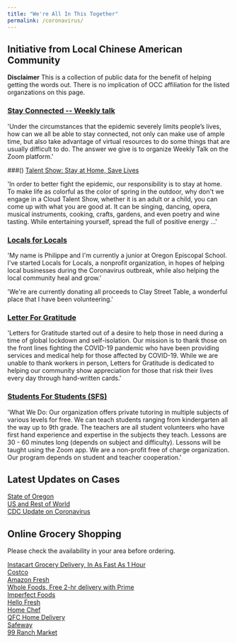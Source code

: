 ```yaml
---
title: "We're All In This Together"
permalink: /coronavirus/
---
```


## Initiative from Local Chinese American Community

**Disclaimer** This is a collection of public data for the benefit of helping getting the words out. There is no implication of OCC affiliation for the listed organzations on this page.

### [Stay Connected -- Weekly talk](http://pdxchinese.org/weeklytalk/)

'Under the circumstances that the epidemic severely limits people’s lives, how can we all be able to stay connected, not only can make use of ample time, but also take advantage of virtual resources to do some things that are usually difficult to do. The answer we give is to organize Weekly Talk on the Zoom platform.'

###() [Talent Show: Stay at Home, Save Lives](http://pdxchinese.org/stay_at_home_save_lives/)

'In order to better fight the epidemic, our responsibility is to stay at home. To make life as colorful as the color of spring in the outdoor, why don't we engage in a Cloud Talent Show, whether it is an adult or a child, you can come up with what you are good at. It can be singing, dancing, opera, musical instruments, cooking, crafts, gardens, and even poetry and wine tasting. While entertaining yourself, spread the full of positive energy ...'

### [Locals for Locals](https://www.locals-for-locals.com/)

'My name is Philippe and I'm currently a junior at Oregon Episcopal School. I've started Locals for Locals, a nonprofit organization, in hopes of helping local businesses during the Coronavirus outbreak, while also helping the local community heal and grow.'

'We're are currently donating all proceeds to Clay Street Table, a wonderful place that I have been volunteering.'

### [Letter For Gratitude](https://www.lettersforgratitude.org/)

'Letters for Gratitude started out of a desire to help those in need during a time of global lockdown and self-isolation. Our mission is to thank those on the front lines fighting the COVID-19 pandemic who have been providing services and medical help for those affected by COVID-19. While we are unable to thank workers in person, Letters for Gratitude is dedicated to helping our community show appreciation for those that risk their lives every day through hand-written cards.'

### [Students For Students (SFS)](https://docs.google.com/document/d/1FnNTd8uwLypFoekChfXVAoxT28Gc9ate-FXUZzC6DaU/edit?ts=5e810876)

'What We Do: Our organization offers private tutoring in multiple subjects of various levels for free. We can teach students ranging from kindergarten all the way up to 9th grade. The teachers are all student volunteers who have first hand experience and expertise in the subjects they teach. Lessons are 30 - 60 minutes long (depends on subject and difficulty). Lessons will be taught using the Zoom app. We are a non-profit free of charge organization. Our program depends on student and teacher cooperation.'

## Latest Updates on Cases

[State of Oregon](https://www.oregon.gov/oha/PH/DISEASESCONDITIONS/DISEASESAZ/Pages/emerging-respiratory-infections.aspx)  
[US and Rest of World](https://coronavirus.1point3acres.com/)  
[CDC Update on Coronavirus](https://www.cdc.gov/coronavirus/2019-ncov/index.html)  

## Online Grocery Shopping

Please check the availability in your area before ordering.

[Instacart Grocery Delivery, In As Fast As 1 Hour](https://www.instacart.com/store/qfc/storefront)  
[Costco](https://www.costco.com/grocery-household.html)  
[Amazon Fresh](https://www.amazon.com/alm/storefront?almBrandId=QW1hem9uIEZyZXNo&ref=uf_dsk_sn_lnk_1_Lo)  
[Whole Foods, Free 2-hr delivery with Prime‎](https://www.amazon.com/fmc/learn-more?tag=googhydr-20&hvadid=393036419508&hvpos=&hvexid=&hvnetw=g&hvrand=8912707584283355947&hvpone=&hvptwo=&hvqmt=b&hvdev=c&hvdvcmdl=&hvlocint=&hvlocphy=9061078&hvtargid=aud-646675774026:kwd-297107986473&ref=pd_sl_8bies8siiy_b)  
[Imperfect Foods](https://www.imperfectfoods.com)  
[Hello Fresh](https://www.hellofresh.com/pages/affiliate-general-90off?c=CP90FS&cjevent=59732a3c5b8111ea831403310a240612&utm_campaign=Compado+-+90Off%2C+Including+Free+Shipping%21&utm_id=cj~13964783&utm_medium=cpa&utm_source=Compado+GmbH~cj)  
[Home Chef](https://www.homechef.com/)  
[QFC Home Delivery](https://www.qfc.com/i/ways-to-shop/delivery)  
[Safeway](https://www.safeway.com/?cmpid=ps_swy_spi_ecom_goo&s_kwcid=AL!10316!3!343532355727!e!!g!!safeway%20grocery%20delivery&ds_rl=1274059&gclid=Cj0KCQiAtOjyBRC0ARIsAIpJyGNZNXjtJGitSvPYhRnVRX1mG1qOzPLNOYHYzh3HB379ALiUYpdctRUaAj8gEALw_wcB&gclsrc=aw.ds)  
[99 Ranch Market](https://www.99ranch.com/same-day-delivery)  
